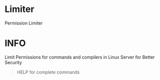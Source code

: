 # Limiter

Permission Limiter


# INFO

Limit Permissions for commands and compilers in Linux Server for Better Security

> HELP for complete commands


